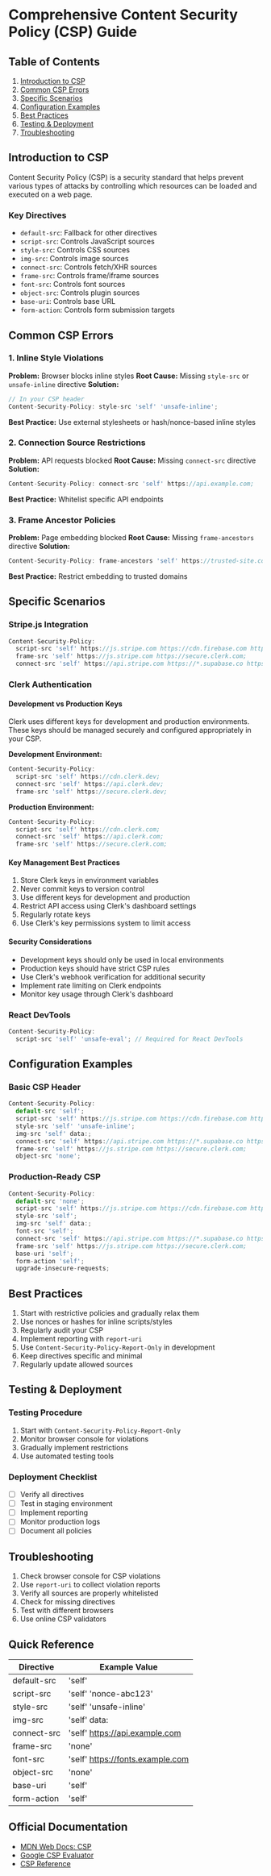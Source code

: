 # Comprehensive Content Security Policy (CSP) Guide

## Table of Contents
1. [Introduction to CSP](#introduction)
2. [Common CSP Errors](#common-errors)
3. [Specific Scenarios](#specific-scenarios)
4. [Configuration Examples](#configuration)
5. [Best Practices](#best-practices)
6. [Testing & Deployment](#testing-deployment)
7. [Troubleshooting](#troubleshooting)

## Introduction to CSP
Content Security Policy (CSP) is a security standard that helps prevent various types of attacks by controlling which resources can be loaded and executed on a web page.

### Key Directives
- `default-src`: Fallback for other directives
- `script-src`: Controls JavaScript sources
- `style-src`: Controls CSS sources
- `img-src`: Controls image sources
- `connect-src`: Controls fetch/XHR sources
- `frame-src`: Controls frame/iframe sources
- `font-src`: Controls font sources
- `object-src`: Controls plugin sources
- `base-uri`: Controls base URL
- `form-action`: Controls form submission targets

## Common CSP Errors

### 1. Inline Style Violations
**Problem:** Browser blocks inline styles
**Root Cause:** Missing `style-src` or `unsafe-inline` directive
**Solution:**
```javascript
// In your CSP header
Content-Security-Policy: style-src 'self' 'unsafe-inline';
```
**Best Practice:** Use external stylesheets or hash/nonce-based inline styles

### 2. Connection Source Restrictions
**Problem:** API requests blocked
**Root Cause:** Missing `connect-src` directive
**Solution:**
```javascript
Content-Security-Policy: connect-src 'self' https://api.example.com;
```
**Best Practice:** Whitelist specific API endpoints

### 3. Frame Ancestor Policies
**Problem:** Page embedding blocked
**Root Cause:** Missing `frame-ancestors` directive
**Solution:**
```javascript
Content-Security-Policy: frame-ancestors 'self' https://trusted-site.com;
```
**Best Practice:** Restrict embedding to trusted domains

## Specific Scenarios

### Stripe.js Integration
```javascript
Content-Security-Policy:
  script-src 'self' https://js.stripe.com https://cdn.firebase.com https://cdn.supabase.com;
  frame-src 'self' https://js.stripe.com https://secure.clerk.com;
  connect-src 'self' https://api.stripe.com https://*.supabase.co https://*.firebaseio.com https://*.clerk.com;
```

### Clerk Authentication

#### Development vs Production Keys
Clerk uses different keys for development and production environments. These keys should be managed securely and configured appropriately in your CSP.

**Development Environment:**
```javascript
Content-Security-Policy:
  script-src 'self' https://cdn.clerk.dev;
  connect-src 'self' https://api.clerk.dev;
  frame-src 'self' https://secure.clerk.dev;
```

**Production Environment:**
```javascript
Content-Security-Policy:
  script-src 'self' https://cdn.clerk.com;
  connect-src 'self' https://api.clerk.com;
  frame-src 'self' https://secure.clerk.com;
```

#### Key Management Best Practices
1. Store Clerk keys in environment variables
2. Never commit keys to version control
3. Use different keys for development and production
4. Restrict API access using Clerk's dashboard settings
5. Regularly rotate keys
6. Use Clerk's key permissions system to limit access

#### Security Considerations
- Development keys should only be used in local environments
- Production keys should have strict CSP rules
- Use Clerk's webhook verification for additional security
- Implement rate limiting on Clerk endpoints
- Monitor key usage through Clerk's dashboard

### React DevTools
```javascript
Content-Security-Policy:
  script-src 'self' 'unsafe-eval'; // Required for React DevTools
```

## Configuration Examples

### Basic CSP Header
```javascript
Content-Security-Policy:
  default-src 'self';
  script-src 'self' https://js.stripe.com https://cdn.firebase.com https://cdn.supabase.com https://cdn.clerk.com;
  style-src 'self' 'unsafe-inline';
  img-src 'self' data:;
  connect-src 'self' https://api.stripe.com https://*.supabase.co https://*.firebaseio.com https://api.clerk.com;
  frame-src 'self' https://js.stripe.com https://secure.clerk.com;
  object-src 'none';
```

### Production-Ready CSP
```javascript
Content-Security-Policy:
  default-src 'none';
  script-src 'self' https://js.stripe.com https://cdn.firebase.com https://cdn.supabase.com https://cdn.clerk.com;
  style-src 'self';
  img-src 'self' data:;
  font-src 'self';
  connect-src 'self' https://api.stripe.com https://*.supabase.co https://*.firebaseio.com https://api.clerk.com;
  frame-src 'self' https://js.stripe.com https://secure.clerk.com;
  base-uri 'self';
  form-action 'self';
  upgrade-insecure-requests;
```

## Best Practices

1. Start with restrictive policies and gradually relax them
2. Use nonces or hashes for inline scripts/styles
3. Regularly audit your CSP
4. Implement reporting with `report-uri`
5. Use `Content-Security-Policy-Report-Only` in development
6. Keep directives specific and minimal
7. Regularly update allowed sources

## Testing & Deployment

### Testing Procedure
1. Start with `Content-Security-Policy-Report-Only`
2. Monitor browser console for violations
3. Gradually implement restrictions
4. Use automated testing tools

### Deployment Checklist
- [ ] Verify all directives
- [ ] Test in staging environment
- [ ] Implement reporting
- [ ] Monitor production logs
- [ ] Document all policies

## Troubleshooting

1. Check browser console for CSP violations
2. Use `report-uri` to collect violation reports
3. Verify all sources are properly whitelisted
4. Check for missing directives
5. Test with different browsers
6. Use online CSP validators

## Quick Reference

| Directive         | Example Value                     |
|-------------------|-----------------------------------|
| default-src       | 'self'                           |
| script-src        | 'self' 'nonce-abc123'            |
| style-src         | 'self' 'unsafe-inline'           |
| img-src           | 'self' data:                     |
| connect-src       | 'self' https://api.example.com   |
| frame-src         | 'none'                           |
| font-src          | 'self' https://fonts.example.com |
| object-src        | 'none'                           |
| base-uri          | 'self'                           |
| form-action       | 'self'                           |

## Official Documentation
- [MDN Web Docs: CSP](https://developer.mozilla.org/en-US/docs/Web/HTTP/CSP)
- [Google CSP Evaluator](https://csp-evaluator.withgoogle.com/)
- [CSP Reference](https://content-security-policy.com/)
